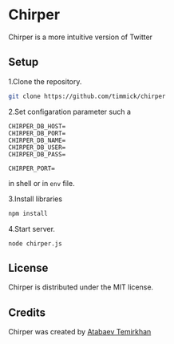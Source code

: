Chirper
=======

Chirper is a more intuitive version of Twitter

## Setup

1.Clone the repository.

``` bash
git clone https://github.com/timmick/chirper
```
2.Set configaration parameter such a 

```
CHIRPER_DB_HOST=
CHIRPER_DB_PORT=
CHIRPER_DB_NAME=
CHIRPER_DB_USER=
CHIRPER_DB_PASS=

CHIRPER_PORT=
```
in shell or in `env` file.

3.Install libraries 

``` bash
npm install
```

4.Start server.

```
node chirper.js
```

## License 

Chirper is distributed under the MIT license.

## Credits

Chirper was created by [Atabaev Temirkhan](https://github.com/timmick)
